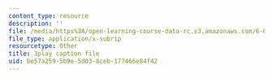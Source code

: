 ```yaml
---
content_type: resource
description: ''
file: /media/https%3A/open-learning-course-data-rc.s3.amazonaws.com/6-042j-mathematics-for-computer-science-spring-2015/be57a2595b9e5d038ceb177466e84f42_uaa4P-kkLrA.vtt
file_type: application/x-subrip
resourcetype: Other
title: 3play caption file
uid: be57a259-5b9e-5d03-8ceb-177466e84f42
---
```

